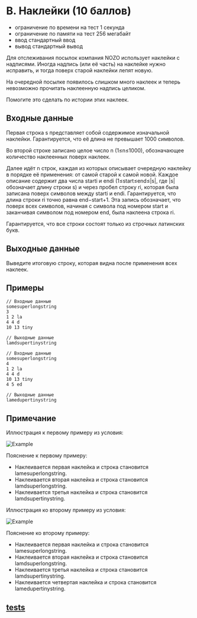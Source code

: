 # B. Наклейки (10 баллов)
- ограничение по времени на тест 1 секунда
- ограничение по памяти на тест 256 мегабайт
- ввод стандартный ввод
- вывод стандартный вывод

Для отслеживания посылок компания NOZO использует наклейки с надписями. Иногда надпись (или её часть) на наклейке нужно исправить, и тогда поверх старой наклейки лепят новую.

На очередной посылке появилось слишком много наклеек и теперь невозможно прочитать наклеенную надпись целиком.

Помогите это сделать по истории этих наклеек.
## Входные данные

Первая строка s представляет собой содержимое изначальной наклейки. Гарантируется, что её длина не превышает 1000 символов.

Во второй строке записано целое число n (1≤n≤1000), обозначающее количество наклеенных поверх наклеек.

Далее идёт n строк, каждая из которых описывает очередную наклейку в порядке её применения: от самой старой к самой новой. Каждое описание содержит два числа starti и endi (1≤start≤end≤|s|, где |s| обозначает длину строки s) и через пробел строку ri, которая была записана поверх символов между starti и endi. Гарантируется, что длина строки ri точно равна end−start+1. Эта запись обозначает, что поверх всех символов, начиная с символа под номером start и заканчивая символом под номером end, была наклеена строка ri.

Гарантируется, что все строки состоят только из строчных латинских букв.
## Выходные данные

Выведите итоговую строку, которая видна после применения всех наклеек.
## Примеры
````
// Входные данные
somesuperlongstring
3
1 2 la
4 4 d
10 13 tiny

// Выходные данные
lamdsupertinystring
````
````
// Входные данные
somesuperlongstring
4
1 2 la
4 4 d
10 13 tiny
4 5 ed

// Выходные данные
lamedupertinystring
````
## Примечание

Иллюстрация к первому примеру из условия:

<image src="./res/1.png" alt="Example">

Пояснение к первому примеру:
- Наклеивается первая наклейка и строка становится lamesuperlongstring.
- Наклеивается вторая наклейка и строка становится lamdsuperlongstring.
- Наклеивается третья наклейка и строка становится lamdsupertinystring.

Иллюстрация ко второму примеру из условия:

<image src="./res/2.png" alt="Example">

Пояснение ко второму примеру:
- Наклеивается первая наклейка и строка становится lamesuperlongstring.
- Наклеивается вторая наклейка и строка становится lamdsuperlongstring.
- Наклеивается третья наклейка и строка становится lamdsupertinystring.
- Наклеивается четвертая наклейка и строка становится lamedupertinystring.


## [tests](https://drive.google.com/file/d/177q-Nd-E_TUsE3e6J3TBcUxWwP3VFOfx/view?usp=sharing)